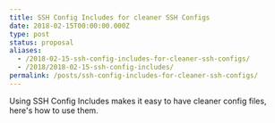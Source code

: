 ```yaml
---
title: SSH Config Includes for cleaner SSH Configs
date: 2018-02-15T00:00:00.000Z
type: post
status: proposal
aliases:
  - /2018-02-15-ssh-config-includes-for-cleaner-ssh-configs/
  - /2018/2018-02-15-ssh-config-includes/
permalink: /posts/ssh-config-includes-for-cleaner-ssh-configs/
---
```


Using SSH Config Includes makes it easy to have cleaner config files, here's how to use them.
